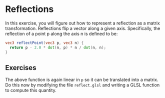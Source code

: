 # Reflections

In this exercise, you will figure out how to represent a reflection as a matrix transformation.  Reflections flip a vector along a given axis.  Specifically, the reflection of a point p along the axis n is defined to be:

```glsl
vec3 reflectPoint(vec3 p, vec3 n) {
  return p - 2.0 * dot(n, p) * n / dot(n, n);
}
```

## Exercises

The above function is again linear in `p` so it can be translated into a matrix.  Do this now by modifying the file `reflect.glsl` and writing a GLSL function to compute this quantity.